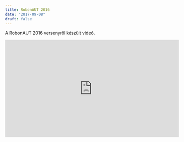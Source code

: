```yaml
---
title: RobonAUT 2016
date: "2017-09-08"
draft: false
---
```


A RobonAUT 2016 versenyről készült videó.

<iframe width="560" height="315" src="https://www.youtube.com/embed/kERlIL9fE44" frameborder="0" allowfullscreen></iframe>
